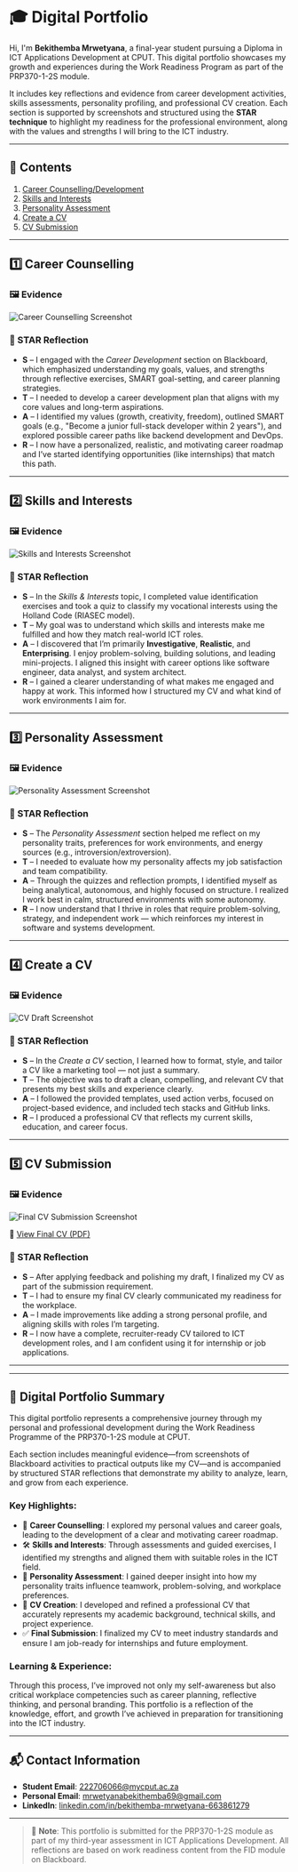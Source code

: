 # 🎓 Digital Portfolio

Hi, I'm **Bekithemba Mrwetyana**, a final-year student pursuing a Diploma in ICT Applications Development at CPUT. This digital portfolio showcases my growth and experiences during the Work Readiness Program as part of the PRP370-1-2S module.

It includes key reflections and evidence from career development activities, skills assessments, personality profiling, and professional CV creation. Each section is supported by screenshots and structured using the **STAR technique** to highlight my readiness for the professional environment, along with the values and strengths I will bring to the ICT industry.

---

## 📌 Contents

1. [Career Counselling/Development](#1️⃣-career-counselling)
2. [Skills and Interests](#2️⃣-skills-and-interests)
3. [Personality Assessment](#3️⃣-personality-assessment)
4. [Create a CV](#4️⃣-create-a-cv)
5. [CV Submission](#5️⃣-cv-submission)

---

## 1️⃣ Career Counselling

### 🖼️ Evidence

![Career Counselling Screenshot](screenshots/Career-Development.png)

### 🌟 STAR Reflection

- **S** – I engaged with the *Career Development* section on Blackboard, which emphasized understanding my goals, values, and strengths through reflective exercises, SMART goal-setting, and career planning strategies.  
- **T** – I needed to develop a career development plan that aligns with my core values and long-term aspirations.  
- **A** – I identified my values (growth, creativity, freedom), outlined SMART goals (e.g., "Become a junior full-stack developer within 2 years"), and explored possible career paths like backend development and DevOps.  
- **R** – I now have a personalized, realistic, and motivating career roadmap and I’ve started identifying opportunities (like internships) that match this path.

---

## 2️⃣ Skills and Interests

### 🖼️ Evidence

![Skills and Interests Screenshot](screenshots/Skills-and-Interests.png)

### 🌟 STAR Reflection

- **S** – In the *Skills & Interests* topic, I completed value identification exercises and took a quiz to classify my vocational interests using the Holland Code (RIASEC model).  
- **T** – My goal was to understand which skills and interests make me fulfilled and how they match real-world ICT roles.  
- **A** – I discovered that I’m primarily **Investigative**, **Realistic**, and **Enterprising**. I enjoy problem-solving, building solutions, and leading mini-projects. I aligned this insight with career options like software engineer, data analyst, and system architect.  
- **R** – I gained a clearer understanding of what makes me engaged and happy at work. This informed how I structured my CV and what kind of work environments I aim for.

---

## 3️⃣ Personality Assessment

### 🖼️ Evidence

![Personality Assessment Screenshot](screenshots/Personality-Assessment.png)

### 🌟 STAR Reflection

- **S** – The *Personality Assessment* section helped me reflect on my personality traits, preferences for work environments, and energy sources (e.g., introversion/extroversion).  
- **T** – I needed to evaluate how my personality affects my job satisfaction and team compatibility.  
- **A** – Through the quizzes and reflection prompts, I identified myself as being analytical, autonomous, and highly focused on structure. I realized I work best in calm, structured environments with some autonomy.  
- **R** – I now understand that I thrive in roles that require problem-solving, strategy, and independent work — which reinforces my interest in software and systems development.

---

## 4️⃣ Create a CV

### 🖼️ Evidence

![CV Draft Screenshot](screenshots/Create-a-CV.png)

### 🌟 STAR Reflection

- **S** – In the *Create a CV* section, I learned how to format, style, and tailor a CV like a marketing tool — not just a summary.  
- **T** – The objective was to draft a clean, compelling, and relevant CV that presents my best skills and experience clearly.  
- **A** – I followed the provided templates, used action verbs, focused on project-based evidence, and included tech stacks and GitHub links.  
- **R** – I produced a professional CV that reflects my current skills, education, and career focus.

---

## 5️⃣ CV Submission

### 🖼️ Evidence

![Final CV Submission Screenshot](screenshots/CV-Submission.png)

📎 [View Final CV (PDF)](docs/cv.pdf)

### 🌟 STAR Reflection

- **S** – After applying feedback and polishing my draft, I finalized my CV as part of the submission requirement.  
- **T** – I had to ensure my final CV clearly communicated my readiness for the workplace.  
- **A** – I made improvements like adding a strong personal profile, and aligning skills with roles I’m targeting.  
- **R** – I now have a complete, recruiter-ready CV tailored to ICT development roles, and I am confident using it for internship or job applications.

---
---

## 🧾 Digital Portfolio Summary

This digital portfolio represents a comprehensive journey through my personal and professional development during the Work Readiness Programme of the PRP370-1-2S module at CPUT.

Each section includes meaningful evidence—from screenshots of Blackboard activities to practical outputs like my CV—and is accompanied by structured STAR reflections that demonstrate my ability to analyze, learn, and grow from each experience.

### Key Highlights:

- 🧭 **Career Counselling**: I explored my personal values and career goals, leading to the development of a clear and motivating career roadmap.
- 🛠️ **Skills and Interests**: Through assessments and guided exercises, I identified my strengths and aligned them with suitable roles in the ICT field.
- 🧬 **Personality Assessment**: I gained deeper insight into how my personality traits influence teamwork, problem-solving, and workplace preferences.
- 📄 **CV Creation**: I developed and refined a professional CV that accurately represents my academic background, technical skills, and project experience.
- ✅ **Final Submission**: I finalized my CV to meet industry standards and ensure I am job-ready for internships and future employment.

### Learning & Experience:

Through this process, I’ve improved not only my self-awareness but also critical workplace competencies such as career planning, reflective thinking, and personal branding. This portfolio is a reflection of the knowledge, effort, and growth I’ve achieved in preparation for transitioning into the ICT industry.

---

## 📬 Contact Information

- **Student Email**: 222706066@mycput.ac.za  
- **Personal Email**: mrwetyanabekithemba69@gmail.com  
- **LinkedIn**: [linkedin.com/in/bekithemba-mrwetyana-663861279](https://www.linkedin.com/in/bekithemba-mrwetyana-663861279)  

---

> 🚨 **Note**: This portfolio is submitted for the PRP370-1-2S module as part of my third-year assessment in ICT Applications Development. All reflections are based on work readiness content from the FID module on Blackboard.
 
